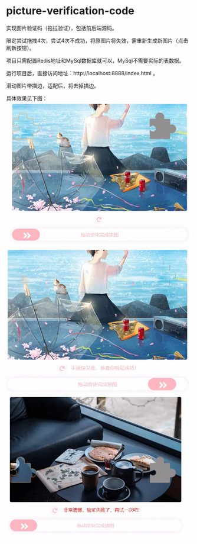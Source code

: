 # picture-verification-code
实现图片验证码（拖拉验证），包括前后端源码。

限定尝试拖拽4次，尝试4次不成功，将原图片将失效，需重新生成新图片（点击刷新按钮）。

项目只需配置Redis地址和MySql数据库就可以，MySql不需要实际的表数据。

运行项目后，直接访问地址：http://localhost:8888/index.html 。

滑动图片带描边，适配后，将去掉描边。

具体效果见下图：
![image](1.png)
![image](2.png)
![image](3.png)
